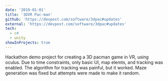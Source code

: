 ```yaml
---
date: '2019-01-01'
title: '3DVR Pac-man'
github: 'https://devpost.com/software/3dpac#updates'
external: 'https://devpost.com/software/3dpac#updates'
tech:
  - c#
  - unity
showInProjects: true
---
```


Hackathon demo project for creating a 3D pacman game in VR, using oculus. Due to time constraints, only basic UI, map elemts, and tracking was enabled. The algorithm for tracking was painful, but it worked. Maze generation was fixed but attempts were made to make it random.
